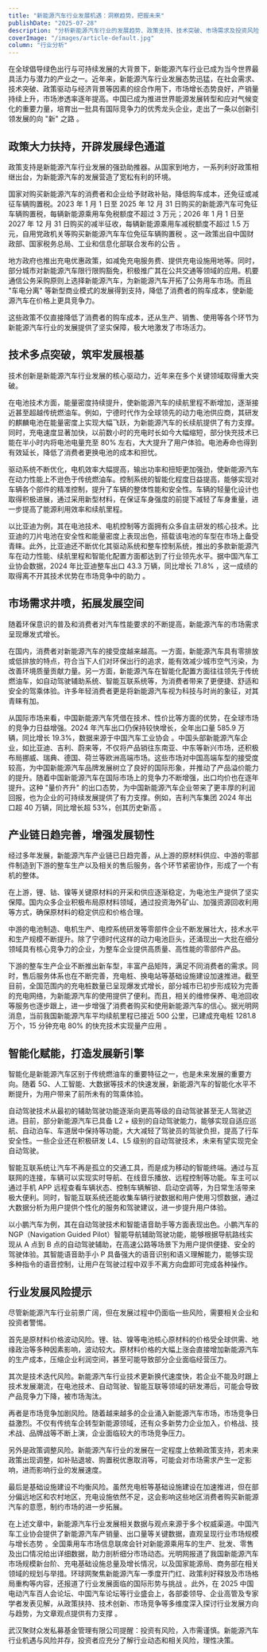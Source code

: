 ```yaml
---
title: "新能源汽车行业发展机遇：洞察趋势，把握未来"
publishDate: "2025-07-28"
description: "分析新能源汽车行业的发展趋势、政策支持、技术突破、市场需求及投资风险"
coverImage: "/images/article-default.jpg"
column: "行业分析"
---
```


在全球倡导绿色出行与可持续发展的大背景下，新能源汽车行业已成为当今世界最具活力与潜力的产业之一。近年来，新能源汽车行业发展态势迅猛，在社会需求、技术突破、政策驱动与经济背景等因素的综合作用下，市场增长态势良好，产销量持续上升，市场渗透率逐年提高。中国已成为推进世界能源发展转型和应对气候变化的重要力量，培育出一批具有国际竞争力的优秀龙头企业，走出了一条以创新引领发展的向 "新" 之路 。

## 政策大力扶持，开辟发展绿色通道

政策支持是新能源汽车行业发展的强劲助推器。从国家到地方，一系列利好政策相继出台，为新能源汽车的发展营造了宽松有利的环境。

国家对购买新能源汽车的消费者和企业给予财政补贴，降低购车成本，还免征或减征车辆购置税。2023 年 1 月 1 日至 2025 年 12 月 31 日购买的新能源汽车可免征车辆购置税，每辆新能源乘用车免税额度不超过 3 万元；2026 年 1 月 1 日至 2027 年 12 月 31 日购买的减半征收，每辆新能源乘用车减税额度不超过 1.5 万元，自用党政机关等购买新能源汽车车位免征车辆购置税 。这一政策出自中国财政部、国家税务总局、工业和信息化部联合发布的公告 。

地方政府也推出充电优惠政策，如减免充电服务费、提供充电设施用地等。同时，部分城市对新能源汽车限行限购豁免，积极推广其在公共交通等领域的应用。机要通信公务采购原则上选择新能源汽车，为新能源汽车开拓了公务用车市场。而且 "车电分离" 等新型商业模式的发展得到支持，降低了消费者的购车成本，使新能源汽车在价格上更具竞争力。

这些政策不仅直接降低了消费者的购车成本，还从生产、销售、使用等各个环节为新能源汽车行业的发展提供了坚实保障，极大地激发了市场活力。

## 技术多点突破，筑牢发展根基

技术创新是新能源汽车行业发展的核心驱动力，近年来在多个关键领域取得重大突破。

在电池技术方面，能量密度持续提升，使新能源汽车的续航里程不断增加，逐渐接近甚至超越传统燃油车。例如，宁德时代作为全球领先的动力电池供应商，其研发的麒麟电池在能量密度上实现大幅飞跃，为新能源汽车的长续航提供了有力支撑。同时，充电速度显著加快，以前数小时的充电时长如今大幅缩短，部分快充技术已能在半小时内将电池电量充至 80% 左右，大大提升了用户体验。电池寿命也得到有效延长，降低了消费者更换电池的成本和担忧。

驱动系统不断优化，电机效率大幅提高，输出功率和扭矩更加强劲，使新能源汽车在动力性能上不逊色于传统燃油车。控制系统的智能化程度日益提高，能够实现对车辆各个部件的精准控制，提升了车辆的整体性能和安全性。车辆的轻量化设计也取得积极进展，通过采用新型材料，在保证车身强度的前提下减轻了车身重量，进一步提高了能源利用效率和续航里程。

以比亚迪为例，其在电池技术、电机控制等方面拥有众多自主研发的核心技术。比亚迪的刀片电池在安全性和能量密度上表现出色，搭载该电池的车型在市场上备受青睐。此外，比亚迪还不断优化其驱动系统和整车控制系统，推出的多款新能源汽车在动力性能、续航里程和智能化配置方面都达到了行业领先水平。据中国汽车工业协会数据，2024 年比亚迪整车出口 43.3 万辆，同比增长 71.8% ，这一成绩的取得离不开其技术优势在市场竞争中的助力 。

## 市场需求井喷，拓展发展空间

随着环保意识的普及和消费者对汽车性能要求的不断提高，新能源汽车的市场需求呈现爆发式增长。

在国内，消费者对新能源汽车的接受度越来越高。一方面，新能源汽车具有零排放或低排放的特点，符合当下人们对环保出行的追求，能有效减少城市空气污染，为改善环境质量贡献力量。另一方面，新能源汽车在智能化配置方面往往领先于传统燃油车，如自动驾驶辅助系统、智能互联系统等，为消费者带来了更便捷、舒适和安全的驾乘体验。许多年轻消费者更是将新能源汽车视为科技与时尚的象征，对其青睐有加。

从国际市场来看，中国新能源汽车凭借在技术、性价比等方面的优势，在全球市场的竞争力日益增强。2024 年汽车出口仍保持较快增长，全年出口量 585.9 万辆，同比增长 19.3%，数据来源于中国汽车工业协会 。中国头部新能源汽车企业，如比亚迪、吉利、蔚来等，不仅将产品销往东南亚、中东等新兴市场，还积极布局挪威、瑞典、德国、荷兰等欧洲高端市场。这些市场对中国高端车型的接受度较高，为中国新能源汽车品牌发展树立了良好的国际形象，并推动了产品溢价能力的提升。随着中国新能源汽车在国际市场上的竞争力不断增强，出口均价也在逐年提升。这种 "量价齐升" 的出口态势，为中国新能源汽车企业带来了更丰厚的利润回报，也为企业的可持续发展提供了有力支撑。例如，吉利汽车集团 2024 年出口超 40 万辆，同比增长超 53%，创其历史新高 。

## 产业链日趋完善，增强发展韧性

经过多年发展，新能源汽车产业链已日趋完善，从上游的原材料供应、中游的零部件制造到下游的整车生产以及相关的售后服务，各个环节紧密协作，形成了一个有机的整体。

在上游，锂、钴、镍等关键原材料的开采和供应逐渐稳定，为电池生产提供了坚实保障。国内众多企业积极布局原材料领域，通过投资海外矿山、加强资源回收利用等方式，确保原材料的稳定供应和价格合理。

中游的电池制造、电机生产、电控系统研发等零部件企业不断发展壮大，技术水平和生产规模不断提升。除了宁德时代这样的动力电池巨头，还涌现出一大批在细分领域具有核心竞争力的企业，为整车企业提供高质量、高性能的零部件产品。

下游的整车生产企业不断推出新车型，丰富产品矩阵，满足不同消费者的需求。同时，售后服务体系也在不断完善，充电桩、换电站等基础设施建设加速推进。截至目前，全国范围内的充电桩数量已呈现爆发式增长，部分城市已初步形成较为完善的充电网络，为新能源汽车的使用提供了便利。而且，相关的维修保养、电池回收等服务也逐步跟上，进一步增强了消费者购买和使用新能源汽车的信心。据光明网消息，当前我国新能源汽车平均续航里程已接近 500 公里，已建成充电桩 1281.8 万个，15 分钟充电 80% 的快充技术实现量产应用 。

## 智能化赋能，打造发展新引擎

智能化是新能源汽车区别于传统燃油车的重要特征之一，也是未来发展的重要方向。随着 5G、人工智能、大数据等技术的快速发展，新能源汽车的智能化水平不断提升，为用户带来了前所未有的驾乘体验。

自动驾驶技术从最初的辅助驾驶功能逐渐向更高等级的自动驾驶甚至无人驾驶迈进。目前，部分新能源汽车已具备 L2 + 级别的自动驾驶能力，能够实现自适应巡航、自动泊车、车道居中保持等功能，大大减轻了驾驶员的驾驶负担，提高了行车安全性。一些企业还在积极研发 L4、L5 级别的自动驾驶技术，未来有望实现完全自动驾驶。

智能互联系统让汽车不再是孤立的交通工具，而是成为移动的智能终端。通过与互联网的连接，车辆可以实现实时导航、在线音乐播放、远程控制等功能。车主可以通过手机 APP 远程查看车辆状态、控制车辆解锁、启动空调等，为日常生活带来极大便利。同时，智能互联系统还能收集车辆行驶数据和用户使用习惯数据，通过大数据分析为用户提供个性化的服务和驾驶建议，进一步提升用户体验。

以小鹏汽车为例，其在自动驾驶技术和智能语音助手等方面表现出色。小鹏汽车的 NGP（Navigation Guided Pilot）智能导航辅助驾驶功能，能够根据导航路线实现从 A 点到 B 点的自动驾驶辅助，在高速公路等场景下为用户提供便捷、安全的驾驶体验。其智能语音助手小 P 具备强大的语音识别和语义理解能力，能够实现多种指令的语音控制，让用户在驾驶过程中双手不离方向盘即可完成各种操作。

## 行业发展风险提示

尽管新能源汽车行业前景广阔，但在发展过程中仍面临一些风险，需要相关企业和投资者警惕。

首先是原材料价格波动风险。锂、钴、镍等电池核心原材料的价格受全球供需、地缘政治等多种因素影响，波动较大。原材料价格的大幅上涨会直接增加新能源汽车的生产成本，压缩企业利润空间，甚至可能导致部分企业面临经营压力。

其次是技术迭代风险。新能源汽车行业技术更新换代速度快，若企业不能及时跟上技术发展潮流，在电池技术、自动驾驶、智能互联等领域的研发滞后，可能会导致产品竞争力下降，被市场淘汰。

再者是市场竞争加剧风险。随着越来越多的企业涌入新能源汽车市场，市场竞争日益激烈。不仅有传统车企转型新能源领域，还有众多新势力企业加入，价格战、技术战、品牌战等不断上演，企业面临较大的市场竞争压力。

另外是政策调整风险。新能源汽车行业的发展在一定程度上依赖政策支持，若未来政策出现调整，如补贴退坡、购置税优惠取消等，可能会对市场需求产生一定影响，进而影响行业的发展速度。

最后是基础设施建设不均衡风险。虽然充电桩等基础设施建设在加速推进，但在部分偏远地区和农村地区，充电设施依然不足，这会影响这些地区消费者购买新能源汽车的意愿，制约市场的进一步拓展。

在上述文章中，新能源汽车行业发展相关数据与观点来源于多个权威渠道。中国汽车工业协会提供了新能源汽车产销量、出口量等关键数据，直观呈现行业市场规模与增长态势 。全国乘用车市场信息联席会针对新能源乘用车的生产、批发、零售及出口情况给出详细数据，助力剖析细分市场动态。光明网报道了我国新能源汽车市场规模新台阶、充电基础设施总量及增长情况，以及国家能源局、商务部在相关领域的规划与举措。环球网聚焦新能源汽车一季度开门红、政策利好释放及市场格局重构等内容，还报道了行业发展面临的国际形势与挑战 。此外，在 2025 中国电动汽车百人会论坛、中国汽车论坛等行业盛会上，各部委领导、企业高管及专家学者发表见解，从政策扶持、技术创新、市场竞争等多维度深入探讨行业发展方向与趋势，为文章观点提供有力支撑 。

武汉聚财众发私募基金管理有限公司提醒：投资有风险，入市需谨慎。新能源汽车行业机遇与风险并存，投资者应充分了解行业动态和相关风险，理性决策。